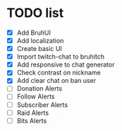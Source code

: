 # TODO list

- [x] Add BruhUI
- [x] Add localization
- [x] Create basic UI
- [x] Import twitch-chat to bruhitch
- [x] Add responsive to chat generator
- [x] Check contrast on nickname
- [x] Add clear chat on ban user
- [ ] Donation Alerts
- [ ] Follow Alerts
- [ ] Subscriber Alerts
- [ ] Raid Alerts
- [ ] Bits Alerts
